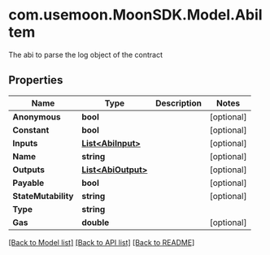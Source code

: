 # com.usemoon.MoonSDK.Model.AbiItem

The abi to parse the log object of the contract

## Properties

| Name                | Type                                 | Description | Notes       |
| ------------------- | ------------------------------------ | ----------- | ----------- |
| **Anonymous**       | **bool**                             |             | \[optional] |
| **Constant**        | **bool**                             |             | \[optional] |
| **Inputs**          | [**List\<AbiInput>**](abiinput.md)   |             | \[optional] |
| **Name**            | **string**                           |             | \[optional] |
| **Outputs**         | [**List\<AbiOutput>**](abioutput.md) |             | \[optional] |
| **Payable**         | **bool**                             |             | \[optional] |
| **StateMutability** | **string**                           |             | \[optional] |
| **Type**            | **string**                           |             |             |
| **Gas**             | **double**                           |             | \[optional] |

[\[Back to Model list\]](./#documentation-for-models) [\[Back to API list\]](./#documentation-for-api-endpoints) [\[Back to README\]](./)
